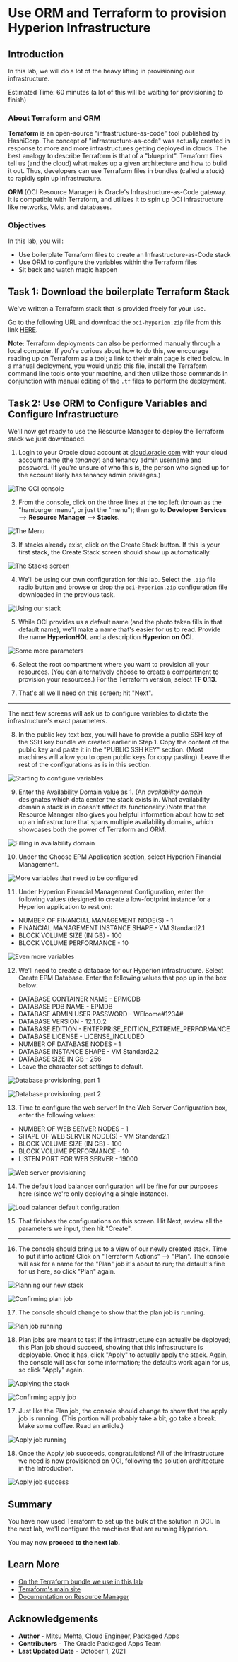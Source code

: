 # Use ORM and Terraform to provision Hyperion Infrastructure

## Introduction

In this lab, we will do a lot of the heavy lifting in provisioning our infrastructure.

Estimated Time: 60 minutes (a lot of this will be waiting for provisioning to finish)

### About Terraform and ORM

**Terraform** is an open-source "infrastructure-as-code" tool published by HashiCorp. The concept of "infrastructure-as-code" was actually created in response to more and more infrastructures getting deployed in clouds. The best analogy to describe Terraform is that of a "blueprint". Terraform files tell us (and the cloud) what makes up a given architecture and how to build it out. Thus, developers can use Terraform files in bundles (called a _stack_) to rapidly spin up infrastructure.

**ORM** (OCI Resource Manager) is Oracle's Infrastructure-as-Code gateway. It is compatible with Terraform, and utilizes it to spin up OCI infrastructure like networks, VMs, and databases.

### Objectives

In this lab, you will:
* Use boilerplate Terraform files to create an Infrastructure-as-Code stack
* Use ORM to configure the variables within the Terraform files
* Sit back and watch magic happen

## Task 1: Download the boilerplate Terraform Stack

We've written a Terraform stack that is provided freely for your use.

Go to the following URL and download the `oci-hyperion.zip` file from this link [HERE](https://objectstorage.ap-mumbai-1.oraclecloud.com/p/NW_ovSp5VHJh6AJuzfhZ7Twf6nGiDHIII_HkCN4ZXmru0MKDtH-De9IB-h5ABs-Y/n/bm47mpuvclcd/b/HyperionHOL/o/oci-hyperion.zip).

**Note:** Terraform deployments can also be performed manually through a local computer. If you're curious about how to do this, we encourage reading up on Terraform as a tool; a link to their main page is cited below. In a manual deployment, you would unzip this file, install the Terraform command line tools onto your machine, and then utilize those commands in conjunction with manual editing of the `.tf` files to perform the deployment.

## Task 2: Use ORM to Configure Variables and Configure Infrastructure

We'll now get ready to use the Resource Manager to deploy the Terraform stack we just downloaded.

1. Login to your Oracle cloud account at [cloud.oracle.com](cloud.oracle.com) with your cloud account name (the _tenancy_) and tenancy admin username and password. (If you're unsure of who this is, the person who signed up for the account likely has tenancy admin privileges.)

  ![The OCI console](images/provision1.png " ")

2. From the console, click on the three lines at the top left (known as the "hamburger menu", or just the "menu"); then go to **Developer Services** --> **Resource Manager** --> **Stacks**.

  ![The Menu](images/provision2.png " ")

3.	If stacks already exist, click on the Create Stack button. If this is your first stack, the Create Stack screen should show up automatically.

  ![The Stacks screen](images/provision3.png " ")

4.  We'll be using our own configuration for this lab. Select the `.zip` file radio button and browse or drop the `oci-hyperion.zip` configuration file downloaded in the previous task.

  ![Using our stack](images/provision4.png " ")

5.  While OCI provides us a default name (and the photo taken fills in that default name), we'll make a name that's easier for us to read. Provide the name **HyperionHOL** and a description **Hyperion on OCI**.

  ![Some more parameters](images/provision5.png " ")

6.	Select the root compartment where you want to provision all your resources. (You can alternatively choose to create a compartment to provision your resources.) For the Terraform version, select **TF 0.13**.

7.  That's all we'll need on this screen; hit "Next".

---

The next few screens will ask us to configure variables to dictate the infrastructure's exact parameters.

8.  In the public key text box, you will have to provide a public SSH key of the SSH key bundle we created earlier in Step 1. Copy the content of the public key and paste it in the "PUBLIC SSH KEY" section. (Most machines will allow you to open public keys for copy pasting). Leave the rest of the configurations as is in this section.

  ![Starting to configure variables](images/provision6.png " ")

9.	Enter the Availability Domain value as 1. (An _availability domain_ designates which data center the stack exists in. What availability domain a stack is in doesn't affect its functionality.)Note that the Resource Manager also gives you helpful information about how to set up an infrastructure that spans multiple availability domains, which showcases both the power of Terraform and ORM.

  ![Filling in availability domain](images/provision7.png " ")

10.	Under the Choose EPM Application section, select Hyperion Financial Management.

  ![More variables that need to be configured](images/provision8.png " ")

11.	Under Hyperion Financial Management Configuration, enter the following values (designed to create a low-footprint instance for a Hyperion application to rest on):

*  NUMBER OF FINANCIAL MANAGEMENT NODE(S) - 1
*  FINANCIAL MANAGEMENT INSTANCE SHAPE - VM Standard2.1
*  BLOCK VOLUME SIZE (IN GB) - 100
*  BLOCK VOLUME PERFORMANCE - 10

  ![Even more variables](images/provision9.png " ")

12. We'll need to create a database for our Hyperion infrastructure. Select Create EPM Database. Enter the following values that pop up in the box below:

*  DATABASE CONTAINER NAME - EPMCDB
*  DATABASE PDB NAME - EPMDB
*  DATABASE ADMIN USER PASSWORD - WElcome#1234#
*  DATABASE VERSION - 12.1.0.2
*  DATABASE EDITION -  ENTERPRISE_EDITION_EXTREME_PERFORMANCE
*  DATABASE LICENSE - LICENSE_INCLUDED
*  NUMBER OF DATABASE NODES - 1
*  DATABASE INSTANCE SHAPE - VM Standard2.2
*  DATABASE SIZE IN GB - 256
*  Leave the character set settings to default.

  ![Database provisioning, part 1](images/provision10.png " ")

  ![Database provisioning, part 2](images/provision11.png " ")

13. Time to configure the web server! In the Web Server Configuration box, enter the following values:

*  NUMBER OF WEB SERVER NODES - 1
*  SHAPE OF WEB SERVER NODE(S) - VM Standard2.1
*  BLOCK VOLUME SIZE (IN GB) - 100
*  BLOCK VOLUME PERFORMANCE - 10
*  LISTEN PORT FOR WEB SERVER - 19000

  ![Web server provisioning](images/provision12.png " ")

14. The default load balancer configuration will be fine for our purposes here (since we're only deploying a single instance).

  ![Load balancer default configuration](images/provision13.png " ")

15. That finishes the configurations on this screen. Hit Next, review all the parameters we input, then hit "Create".

---

16. The console should bring us to a view of our newly created stack. Time to put it into action! Click on "Terraform Actions" --> "Plan". The console will ask for a name for the "Plan" job it's about to run; the default's fine for us here, so click "Plan" again.

  ![Planning our new stack](images/provision14.png " ")

  ![Confirming plan job](images/provision15.png " ")

17. The console should change to show that the plan job is running.

  ![Plan job running](images/provision16.png " ")

18. Plan jobs are meant to test if the infrastructure can actually be deployed; this Plan job should succeed, showing that this infrastructure is deployable. Once it has, click "Apply" to actually apply the stack. Again, the console will ask for some information; the defaults work again for us, so click "Apply" again.

  ![Applying the stack](images/provision17.png " ")

  ![Confirming apply job](images/provision18.png " ")

17. Just like the Plan job, the console should change to show that the apply job is running. (This portion will probably take a bit; go take a break. Make some coffee. Read an article.)

  ![Apply job running](images/provision19.png " ")

18. Once the Apply job succeeds, congratulations! All of the infrastructure we need is now provisioned on OCI, following the solution architecture in the Introduction.

  ![Apply job success](images/provision20.png " ")

## Summary

You have now used Terraform to set up the bulk of the solution in OCI. In the next lab, we'll configure the machines that are running Hyperion.

You may now **proceed to the next lab.**

## Learn More

* [On the Terraform bundle we use in this lab](https://github.com/oracle-quickstart/oci-hyperion)
* [Terraform's main site](https://www.terraform.io/)
* [Documentation on Resource Manager](https://docs.oracle.com/en-us/iaas/Content/ResourceManager/Concepts/resourcemanager.htm)

## Acknowledgements
* **Author** - Mitsu Mehta, Cloud Engineer, Packaged Apps
* **Contributors** - The Oracle Packaged Apps Team
* **Last Updated Date** - October 1, 2021
